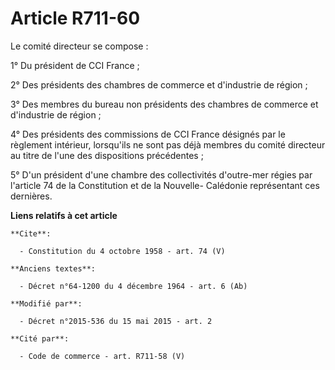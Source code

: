 # Article R711-60

Le comité directeur se compose : 

1° Du président de CCI France ; 

2° Des présidents des chambres de commerce et d'industrie de région ; 

3° Des membres du bureau non présidents des chambres de commerce et d'industrie de région ; 

4° Des présidents des commissions de CCI France désignés par le règlement intérieur, lorsqu'ils ne sont pas déjà membres du
comité directeur au titre de l'une des dispositions précédentes ; 

5° D'un président d'une chambre des collectivités d'outre-mer régies par l'article 74 de la Constitution et de la Nouvelle-
Calédonie représentant ces dernières.

**Liens relatifs à cet article**

	**Cite**:

	  - Constitution du 4 octobre 1958 - art. 74 (V)

	**Anciens textes**:

	  - Décret n°64-1200 du 4 décembre 1964 - art. 6 (Ab)

	**Modifié par**:

	  - Décret n°2015-536 du 15 mai 2015 - art. 2

	**Cité par**:

	  - Code de commerce - art. R711-58 (V)
